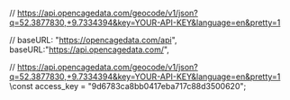 // https://api.opencagedata.com/geocode/v1/json?q=52.3877830,+9.7334394&key=YOUR-API-KEY&language=en&pretty=1



  // baseURL: "https://opencagedata.com/api",
   baseURL:"https://api.opencagedata.com/",


   // https://api.opencagedata.com/geocode/v1/json?q=52.3877830,+9.7334394&key=YOUR-API-KEY&language=en&pretty=1
   \const access_key = "9d6783ca8bb0417eba717c88d3500620";
